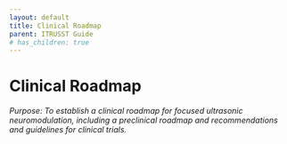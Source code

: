 ```yaml
---
layout: default
title: Clinical Roadmap
parent: ITRUSST Guide
# has_children: true
---
```

# Clinical Roadmap

*Purpose: To establish a clinical roadmap for focused ultrasonic neuromodulation, including a preclinical roadmap and recommendations and guidelines for clinical trials.*
